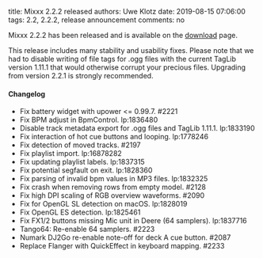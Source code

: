 title: Mixxx 2.2.2 released
authors: Uwe Klotz
date: 2019-08-15 07:06:00
tags: 2.2, 2.2.2, release announcement
comments: no

Mixxx 2.2.2 has been released and is available on the [download](https://www.mixxx.org/download/) page.

This release includes many stability and usability fixes. Please note that we had to disable writing of file tags for .ogg files with the current TagLib version 1.11.1 that would otherwise corrupt your precious files. Upgrading from version 2.2.1 is strongly recommended.

#### Changelog

- Fix battery widget with upower <= 0.99.7. #2221
- Fix BPM adjust in BpmControl. lp:1836480
- Disable track metadata export for .ogg files and TagLib 1.11.1. lp:1833190
- Fix interaction of hot cue buttons and looping. lp:1778246
- Fix detection of moved tracks. #2197
- Fix playlist import. lp:16878282
- Fix updating playlist labels. lp:1837315
- Fix potential segfault on exit. lp:1828360
- Fix parsing of invalid bpm values in MP3 files. lp:1832325
- Fix crash when removing rows from empty model. #2128
- Fix high DPI scaling of RGB overview waveforms. #2090
- Fix for OpenGL SL detection on macOS. lp:1828019
- Fix OpenGL ES detection. lp:1825461
- Fix FX1/2 buttons missing Mic unit in Deere (64 samplers). lp:1837716
- Tango64: Re-enable 64 samplers. #2223
- Numark DJ2Go re-enable note-off for deck A cue button. #2087
- Replace Flanger with QuickEffect in keyboard mapping. #2233

